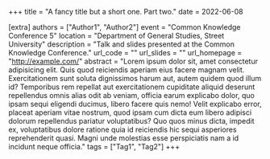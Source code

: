 +++
title = "A fancy title but a short one. Part two."
date = 2022-06-08

[extra]
authors = ["Author1", "Author2"]
event = "Common Knowledge Conference 5"
location = "Department of General Studies, Street University"
description = "Talk and slides presented at the Common Knowledge Conference."
url_code = ""
url_slides = ""
url_homepage = "http://example.com/"
abstract = "Lorem ipsum dolor sit, amet consectetur adipisicing elit. Quis quod reiciendis aperiam eius facere magnam velit. Exercitationem sunt soluta dignissimos harum aut, autem quidem quod illum id? Temporibus rem repellat aut exercitationem cupiditate aliquid deserunt repellendus omnis alias odit ab veniam, officia earum explicabo dolor, quo ipsam sequi eligendi ducimus, libero facere quis nemo! Velit explicabo error, placeat aperiam vitae nostrum, quod ipsam cum dicta eum libero adipisci dolorum repellendus pariatur voluptatibus? Quo quos minus dicta, impedit ex, voluptatibus dolore ratione quia id reiciendis hic sequi asperiores reprehenderit quasi. Magni unde molestias esse perspiciatis nam a id incidunt neque officia."
tags = ["Tag1", "Tag2"]
+++
